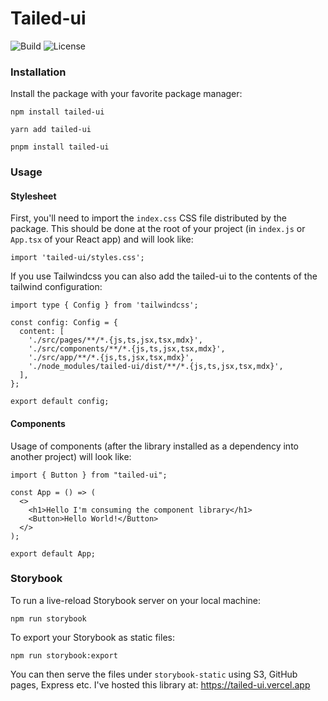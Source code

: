 # Tailed-ui

![Build](https://img.shields.io/github/actions/workflow/status/alex289/tailed-ui/release.yml?style=flat-square)
![License](https://img.shields.io/github/license/alex289/tailed-ui?style=flat-square)

### Installation

Install the package with your favorite package manager:

```
npm install tailed-ui

yarn add tailed-ui

pnpm install tailed-ui
```

### Usage

#### Stylesheet

First, you'll need to import the `index.css` CSS file distributed by the package. This should be done at the root of your project (in `index.js` or `App.tsx` of your React app) and will look like:

```tsx
import 'tailed-ui/styles.css';
```

If you use Tailwindcss you can also add the tailed-ui to the contents of the tailwind configuration:

```tsx
import type { Config } from 'tailwindcss';

const config: Config = {
  content: [
    './src/pages/**/*.{js,ts,jsx,tsx,mdx}',
    './src/components/**/*.{js,ts,jsx,tsx,mdx}',
    './src/app/**/*.{js,ts,jsx,tsx,mdx}',
    './node_modules/tailed-ui/dist/**/*.{js,ts,jsx,tsx,mdx}',
  ],
};

export default config;
```

#### Components

Usage of components (after the library installed as a dependency into another project) will look like:

```TSX
import { Button } from "tailed-ui";

const App = () => (
  <>
    <h1>Hello I'm consuming the component library</h1>
    <Button>Hello World!</Button>
  </>
);

export default App;
```

### Storybook

To run a live-reload Storybook server on your local machine:

```
npm run storybook
```

To export your Storybook as static files:

```
npm run storybook:export
```

You can then serve the files under `storybook-static` using S3, GitHub pages, Express etc. I've hosted this library at: https://tailed-ui.vercel.app
